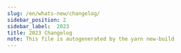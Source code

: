 ```yaml
---
slug: /en/whats-new/changelog/
sidebar_position: 2
sidebar_label:  2023
title: 2023 Changelog
note: This file is autogenerated by the yarn new-build
---
```


